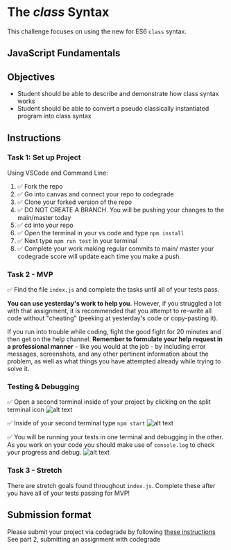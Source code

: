 # The _class_ Syntax

This challenge focuses on using the new for ES6 `class` syntax.

## JavaScript Fundamentals

## Objectives

-   Student should be able to describe and demonstrate how class syntax works
-   Student should be able to convert a pseudo classically instantiated program into class syntax

## Instructions

### Task 1: Set up Project

Using VSCode and Command Line:

1. ✅ Fork the repo
2. ✅ Go into canvas and connect your repo to codegrade
3. ✅ Clone your forked version of the repo
4. ✅ DO NOT CREATE A BRANCH. You will be pushing your changes to the main/master today
5. ✅ cd into your repo
6. ✅ Open the terminal in your vs code and type `npm install`
7. ✅ Next type `npm run test` in your terminal
8. ✅ Complete your work making regular commits to main/ master your codegrade score will update each time you make a push.

### Task 2 - MVP

✅ Find the file `index.js` and complete the tasks until all of your tests pass.

**You can use yesterday's work to help you.** However, if you struggled a lot with that assignment, it is recommended that you attempt to re-write all code without "cheating" (peeking at yesterday's code or copy-pasting it).

If you run into trouble while coding, fight the good fight for 20 minutes and then get on the help channel. **Remember to formulate your help request in a professional manner** - like you would at the job - by including error messages, screenshots, and any other pertinent information about the problem, as well as what things you have attempted already while trying to solve it.

### Testing & Debugging

✅ Open a second terminal inside of your project by clicking on the split terminal icon
![alt text](assets/split_terminal.png 'Split Terminal')

✅ Inside of your second terminal type `npm start`
![alt text](assets/npm_start.png 'type npm start')

✅ You will be running your tests in one terminal and debugging in the other. As you work on your code you should make use of `console.log` to check your progress and debug.
![alt text](assets/tests_debug_terminal_final.png 'your terminal should look like this')

### Task 3 - Stretch

There are stretch goals found throughout `index.js`. Complete these after you have all of your tests passing for MVP!

## Submission format

Please submit your project via codegrade by following [these instructions](https://lambdaschool.notion.site/lambdaschool/Lambda-School-Git-Flow-Step-by-step-269f68ae3bf64eb689a8328715a179f9) See part 2, submitting an assignment with codegrade
